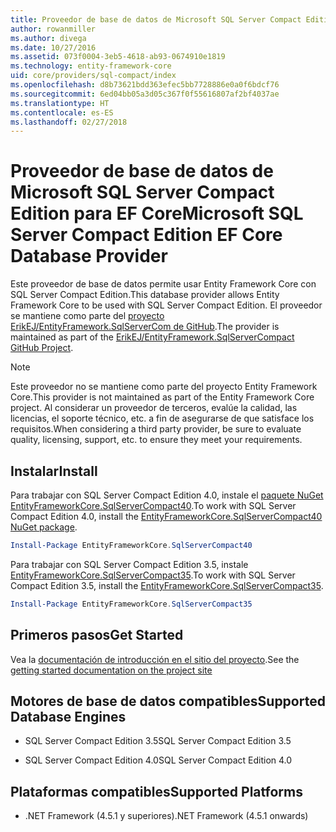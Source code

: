 ```yaml
---
title: Proveedor de base de datos de Microsoft SQL Server Compact Edition - EF Core
author: rowanmiller
ms.author: divega
ms.date: 10/27/2016
ms.assetid: 073f0004-3eb5-4618-ab93-0674910e1819
ms.technology: entity-framework-core
uid: core/providers/sql-compact/index
ms.openlocfilehash: d8b73621bdd363efec5bb7728886e0a0f6bdcf76
ms.sourcegitcommit: 6ed04bb05a3d05c367f0f55616807af2bf4037ae
ms.translationtype: HT
ms.contentlocale: es-ES
ms.lasthandoff: 02/27/2018
---
```

# <a name="microsoft-sql-server-compact-edition-ef-core-database-provider"></a><span data-ttu-id="b7ea1-102">Proveedor de base de datos de Microsoft SQL Server Compact Edition para EF Core</span><span class="sxs-lookup"><span data-stu-id="b7ea1-102">Microsoft SQL Server Compact Edition EF Core Database Provider</span></span>

<span data-ttu-id="b7ea1-103">Este proveedor de base de datos permite usar Entity Framework Core con SQL Server Compact Edition.</span><span class="sxs-lookup"><span data-stu-id="b7ea1-103">This database provider allows Entity Framework Core to be used with SQL Server Compact Edition.</span></span> <span data-ttu-id="b7ea1-104">El proveedor se mantiene como parte del [proyecto ErikEJ/EntityFramework.SqlServerCom de GitHub](https://github.com/ErikEJ/EntityFramework.SqlServerCompact).</span><span class="sxs-lookup"><span data-stu-id="b7ea1-104">The provider is maintained as part of the [ErikEJ/EntityFramework.SqlServerCompact GitHub Project](https://github.com/ErikEJ/EntityFramework.SqlServerCompact).</span></span>

> [!NOTE]  
> <span data-ttu-id="b7ea1-105">Este proveedor no se mantiene como parte del proyecto Entity Framework Core.</span><span class="sxs-lookup"><span data-stu-id="b7ea1-105">This provider is not maintained as part of the Entity Framework Core project.</span></span> <span data-ttu-id="b7ea1-106">Al considerar un proveedor de terceros, evalúe la calidad, las licencias, el soporte técnico, etc. a fin de asegurarse de que satisface los requisitos.</span><span class="sxs-lookup"><span data-stu-id="b7ea1-106">When considering a third party provider, be sure to evaluate quality, licensing, support, etc. to ensure they meet your requirements.</span></span>

## <a name="install"></a><span data-ttu-id="b7ea1-107">Instalar</span><span class="sxs-lookup"><span data-stu-id="b7ea1-107">Install</span></span>

<span data-ttu-id="b7ea1-108">Para trabajar con SQL Server Compact Edition 4.0, instale el [paquete NuGet EntityFrameworkCore.SqlServerCompact40](https://www.nuget.org/packages/EntityFrameworkCore.SqlServerCompact40).</span><span class="sxs-lookup"><span data-stu-id="b7ea1-108">To work with SQL Server Compact Edition 4.0, install the [EntityFrameworkCore.SqlServerCompact40 NuGet package](https://www.nuget.org/packages/EntityFrameworkCore.SqlServerCompact40).</span></span>

``` powershell
Install-Package EntityFrameworkCore.SqlServerCompact40
```

<span data-ttu-id="b7ea1-109">Para trabajar con SQL Server Compact Edition 3.5, instale [EntityFrameworkCore.SqlServerCompact35](https://www.nuget.org/packages/EntityFrameworkCore.SqlServerCompact35).</span><span class="sxs-lookup"><span data-stu-id="b7ea1-109">To work with SQL Server Compact Edition 3.5, install the [EntityFrameworkCore.SqlServerCompact35](https://www.nuget.org/packages/EntityFrameworkCore.SqlServerCompact35).</span></span>

``` powershell
Install-Package EntityFrameworkCore.SqlServerCompact35
```

## <a name="get-started"></a><span data-ttu-id="b7ea1-110">Primeros pasos</span><span class="sxs-lookup"><span data-stu-id="b7ea1-110">Get Started</span></span>

<span data-ttu-id="b7ea1-111">Vea la [documentación de introducción en el sitio del proyecto](https://github.com/ErikEJ/EntityFramework.SqlServerCompact/wiki/Using-EF-Core-with-SQL-Server-Compact-in-Traditional-.NET-Applications).</span><span class="sxs-lookup"><span data-stu-id="b7ea1-111">See the [getting started documentation on the project site](https://github.com/ErikEJ/EntityFramework.SqlServerCompact/wiki/Using-EF-Core-with-SQL-Server-Compact-in-Traditional-.NET-Applications)</span></span>

## <a name="supported-database-engines"></a><span data-ttu-id="b7ea1-112">Motores de base de datos compatibles</span><span class="sxs-lookup"><span data-stu-id="b7ea1-112">Supported Database Engines</span></span>

* <span data-ttu-id="b7ea1-113">SQL Server Compact Edition 3.5</span><span class="sxs-lookup"><span data-stu-id="b7ea1-113">SQL Server Compact Edition 3.5</span></span>

* <span data-ttu-id="b7ea1-114">SQL Server Compact Edition 4.0</span><span class="sxs-lookup"><span data-stu-id="b7ea1-114">SQL Server Compact Edition 4.0</span></span>

## <a name="supported-platforms"></a><span data-ttu-id="b7ea1-115">Plataformas compatibles</span><span class="sxs-lookup"><span data-stu-id="b7ea1-115">Supported Platforms</span></span>

* <span data-ttu-id="b7ea1-116">.NET Framework (4.5.1 y superiores)</span><span class="sxs-lookup"><span data-stu-id="b7ea1-116">.NET Framework (4.5.1 onwards)</span></span>
